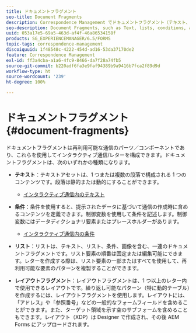 ```yaml
---
title: ドキュメントフラグメント
seo-title: Document Fragments
description: Correspondence Management でドキュメントフラグメント（テキスト、リスト、条件、レイアウトフラグメントなど）を使用すると、顧客対応向けに静的コンポーネント、動的コンポーネント、および繰り返し可能なコンポーネントを生成できます。
seo-description: Document Fragments, such as Text, lists, conditions, and layout fragments, in Correspondence Management let you form the static, dynamic, and repeatable components of customer correspondence.
uuid: 053a17e5-69a5-463d-af4f-46a86534158f
products: SG_EXPERIENCEMANAGER/6.5/FORMS
topic-tags: correspondence-management
discoiquuid: 1f48548c-4222-454d-ad16-53da37170de2
feature: Correspondence Management
exl-id: ff3a4cba-a1a6-4fc9-8466-da7f28a74fb5
source-git-commit: b220adf6fa3e9faf94389b9a9416b7fca2f89d9d
workflow-type: ht
source-wordcount: '239'
ht-degree: 100%

---
```


# ドキュメントフラグメント {#document-fragments}

ドキュメントフラグメントは再利用可能な通信のパーツ／コンポーネントであり、これらを使用してインタラクティブ通信/レターを構成できます。ドキュメントフラグメントは、次のいずれかの種類になります。

* **テキスト**：テキストアセットは、1 つまたは複数の段落で構成される 1 つのコンテンツです。段落は静的または動的にすることができます。

   * [インタラクティブ通信内のテキスト](/help/forms/using/texts-interactive-communications.md)

* **条件**：条件を使用すると、提示されたデータに基づいて通信の作成時に含めるコンテンツを定義できます。制御変数を使用して条件を記述します。制御変数にはデータディクショナリ要素またはプレースホルダーがあります。

   * [インタラクティブ通信内の条件](/help/forms/using/conditions-interactive-communications.md)

* **リスト**：リストは、テキスト、リスト、条件、画像を含む、一連のドキュメントフラグメントです。リスト要素の順番は固定または編集可能にできます。レターを作成する際は、リスト要素の一部またはすべてを使用して、再利用可能な要素のパターンを複製することができます。
* **レイアウトフラグメント**：レイアウトフラグメントは、1 つ以上のレター内で使用できるレイアウトです。繰り返し可能なパターン（特に動的テーブル）を作成するには、レイアウトフラグメントを使用します。レイアウトには、「アドレス」や「参照番号」などの一般的なフォームフィールドを含めることができます。また、ターゲット領域を示す空のサブフォームを含めることもできます。レイアウト（XDP）は Designer で作成され、その後 AEM Forms にアップロードされます。
